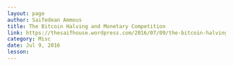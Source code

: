 ```yaml
---
layout: page
author: Saifedean Ammous
title: The Bitcoin Halving and Monetary Competition
link: https://thesaifhouse.wordpress.com/2016/07/09/the-bitcoin-halving-and-monetary-competition/
category: Misc
date: Jul 9, 2016
lesson: 
---
```


